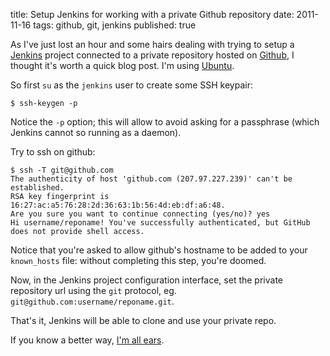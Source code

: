 title: Setup Jenkins for working with a private Github repository
date: 2011-11-16
tags: github, git, jenkins
published: true

As I've just lost an hour and some hairs dealing with trying to setup a [Jenkins](http://jenkins-ci.org/) project connected to a private repository hosted on [Github](https://github.com/), I thought it's worth a quick blog post. I'm using [Ubuntu](http://ubuntu.com/).

So first `su` as the `jenkins` user to create some SSH keypair:

    $ ssh-keygen -p

Notice the `-p` option; this will allow to avoid asking for a passphrase (which Jenkins cannot so running as a daemon).

Try to ssh on github:

    $ ssh -T git@github.com
    The authenticity of host 'github.com (207.97.227.239)' can't be established.
    RSA key fingerprint is 16:27:ac:a5:76:28:2d:36:63:1b:56:4d:eb:df:a6:48.
    Are you sure you want to continue connecting (yes/no)? yes
    Hi username/reponame! You've successfully authenticated, but GitHub does not provide shell access.

Notice that you're asked to allow github's hostname to be added to your `known_hosts` file: without completing this step, you're doomed.

Now, in the Jenkins project configuration interface, set the private repository url using the `git` protocol, eg. `git@github.com:username/reponame.git`.

That's it, Jenkins will be able to clone and use your private repo.

If you know a better way, [I'm all ears](/contact/).